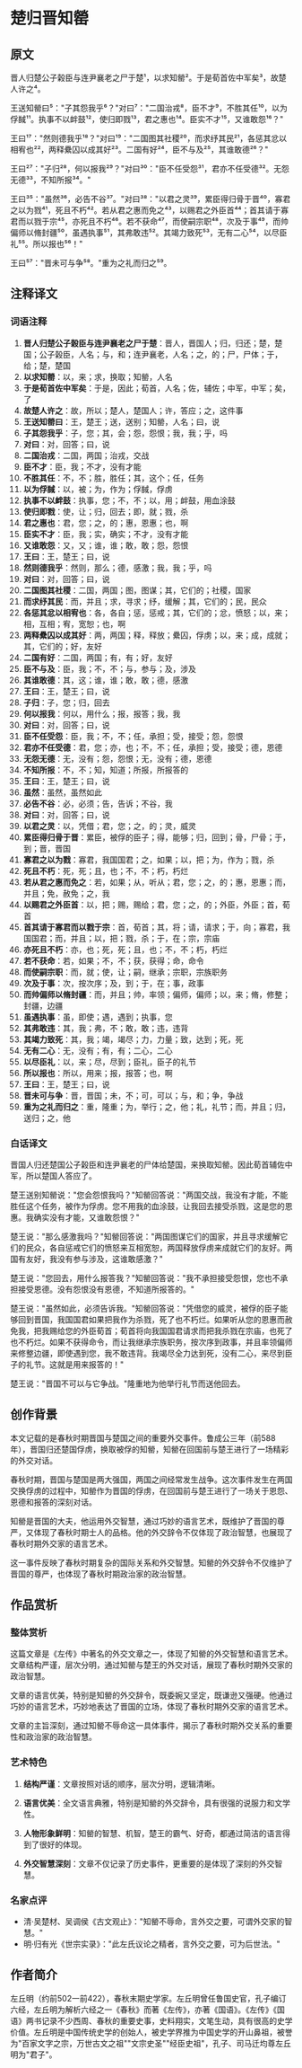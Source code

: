 # 楚归晋知罃

## 原文

晋人归楚公子榖臣与连尹襄老之尸于楚¹，以求知罃²。于是荀首佐中军矣³，故楚人许之⁴。

王送知罃曰⁵："子其怨我乎⁶？"对曰⁷："二国治戎⁸，臣不才⁹，不胜其任¹⁰，以为俘馘¹¹。执事不以衅鼓¹²，使归即戮¹³，君之惠也¹⁴。臣实不才¹⁵，又谁敢怨¹⁶？"

王曰¹⁷："然则德我乎¹⁸？"对曰¹⁹："二国图其社稷²⁰，而求纾其民²¹，各惩其忿以相宥也²²，两释纍囚以成其好²³。二国有好²⁴，臣不与及²⁵，其谁敢德²⁶？"

王曰²⁷："子归²⁸，何以报我²⁹？"对曰³⁰："臣不任受怨³¹，君亦不任受德³²。无怨无德³³，不知所报³⁴。"

王曰³⁵："虽然³⁶，必告不谷³⁷。"对曰³⁸："以君之灵³⁹，累臣得归骨于晋⁴⁰，寡君之以为戮⁴¹，死且不朽⁴²。若从君之惠而免之⁴³，以赐君之外臣首⁴⁴；首其请于寡君而以戮于宗⁴⁵，亦死且不朽⁴⁶。若不获命⁴⁷，而使嗣宗职⁴⁸，次及于事⁴⁹，而帅偏师以脩封疆⁵⁰，虽遇执事⁵¹，其弗敢违⁵²。其竭力致死⁵³，无有二心⁵⁴，以尽臣礼⁵⁵。所以报也⁵⁶！"

王曰⁵⁷："晋未可与争⁵⁸。"重为之礼而归之⁵⁹。

## 注释译文

### 词语注释

1. **晋人归楚公子榖臣与连尹襄老之尸于楚**：晋人，晋国人；归，归还；楚，楚国；公子榖臣，人名；与，和；连尹襄老，人名；之，的；尸，尸体；于，给；楚，楚国
2. **以求知罃**：以，来；求，换取；知罃，人名
3. **于是荀首佐中军矣**：于是，因此；荀首，人名；佐，辅佐；中军，中军；矣，了
4. **故楚人许之**：故，所以；楚人，楚国人；许，答应；之，这件事
5. **王送知罃曰**：王，楚王；送，送别；知罃，人名；曰，说
6. **子其怨我乎**：子，您；其，会；怨，怨恨；我，我；乎，吗
7. **对曰**：对，回答；曰，说
8. **二国治戎**：二国，两国；治戎，交战
9. **臣不才**：臣，我；不才，没有才能
10. **不胜其任**：不，不；胜，胜任；其，这个；任，任务
11. **以为俘馘**：以，被；为，作为；俘馘，俘虏
12. **执事不以衅鼓**：执事，您；不，不；以，用；衅鼓，用血涂鼓
13. **使归即戮**：使，让；归，回去；即，就；戮，杀
14. **君之惠也**：君，您；之，的；惠，恩惠；也，啊
15. **臣实不才**：臣，我；实，确实；不才，没有才能
16. **又谁敢怨**：又，又；谁，谁；敢，敢；怨，怨恨
17. **王曰**：王，楚王；曰，说
18. **然则德我乎**：然则，那么；德，感激；我，我；乎，吗
19. **对曰**：对，回答；曰，说
20. **二国图其社稷**：二国，两国；图，图谋；其，它们的；社稷，国家
21. **而求纾其民**：而，并且；求，寻求；纾，缓解；其，它们的；民，民众
22. **各惩其忿以相宥也**：各，各自；惩，惩戒；其，它们的；忿，愤怒；以，来；相，互相；宥，宽恕；也，啊
23. **两释纍囚以成其好**：两，两国；释，释放；纍囚，俘虏；以，来；成，成就；其，它们的；好，友好
24. **二国有好**：二国，两国；有，有；好，友好
25. **臣不与及**：臣，我；不，不；与，参与；及，涉及
26. **其谁敢德**：其，这；谁，谁；敢，敢；德，感激
27. **王曰**：王，楚王；曰，说
28. **子归**：子，您；归，回去
29. **何以报我**：何以，用什么；报，报答；我，我
30. **对曰**：对，回答；曰，说
31. **臣不任受怨**：臣，我；不，不；任，承担；受，接受；怨，怨恨
32. **君亦不任受德**：君，您；亦，也；不，不；任，承担；受，接受；德，恩德
33. **无怨无德**：无，没有；怨，怨恨；无，没有；德，恩德
34. **不知所报**：不，不；知，知道；所报，所报答的
35. **王曰**：王，楚王；曰，说
36. **虽然**：虽然，虽然如此
37. **必告不谷**：必，必须；告，告诉；不谷，我
38. **对曰**：对，回答；曰，说
39. **以君之灵**：以，凭借；君，您；之，的；灵，威灵
40. **累臣得归骨于晋**：累臣，被俘的臣子；得，能够；归，回到；骨，尸骨；于，到；晋，晋国
41. **寡君之以为戮**：寡君，我国国君；之，如果；以，把；为，作为；戮，杀
42. **死且不朽**：死，死；且，也；不，不；朽，朽烂
43. **若从君之惠而免之**：若，如果；从，听从；君，您；之，的；惠，恩惠；而，并且；免，赦免；之，我
44. **以赐君之外臣首**：以，把；赐，赐给；君，您；之，的；外臣，外臣；首，荀首
45. **首其请于寡君而以戮于宗**：首，荀首；其，将；请，请求；于，向；寡君，我国国君；而，并且；以，把；戮，杀；于，在；宗，宗庙
46. **亦死且不朽**：亦，也；死，死；且，也；不，不；朽，朽烂
47. **若不获命**：若，如果；不，不；获，获得；命，命令
48. **而使嗣宗职**：而，就；使，让；嗣，继承；宗职，宗族职务
49. **次及于事**：次，按次序；及，到；于，在；事，政事
50. **而帅偏师以脩封疆**：而，并且；帅，率领；偏师，偏师；以，来；脩，修整；封疆，边疆
51. **虽遇执事**：虽，即使；遇，遇到；执事，您
52. **其弗敢违**：其，我；弗，不；敢，敢；违，违背
53. **其竭力致死**：其，我；竭，竭尽；力，力量；致，达到；死，死
54. **无有二心**：无，没有；有，有；二心，二心
55. **以尽臣礼**：以，来；尽，尽到；臣礼，臣子的礼节
56. **所以报也**：所以，用来；报，报答；也，啊
57. **王曰**：王，楚王；曰，说
58. **晋未可与争**：晋，晋国；未，不；可，可以；与，和；争，争战
59. **重为之礼而归之**：重，隆重；为，举行；之，他；礼，礼节；而，并且；归，送归；之，他

### 白话译文

晋国人归还楚国公子榖臣和连尹襄老的尸体给楚国，来换取知罃。因此荀首辅佐中军，所以楚国人答应了。

楚王送别知罃说："您会怨恨我吗？"知罃回答说："两国交战，我没有才能，不能胜任这个任务，被作为俘虏。您不用我的血涂鼓，让我回去接受杀戮，这是您的恩惠。我确实没有才能，又谁敢怨恨？"

楚王说："那么感激我吗？"知罃回答说："两国图谋它们的国家，并且寻求缓解它们的民众，各自惩戒它们的愤怒来互相宽恕，两国释放俘虏来成就它们的友好。两国有友好，我没有参与涉及，这谁敢感激？"

楚王说："您回去，用什么报答我？"知罃回答说："我不承担接受怨恨，您也不承担接受恩德。没有怨恨没有恩德，不知道所报答的。"

楚王说："虽然如此，必须告诉我。"知罃回答说："凭借您的威灵，被俘的臣子能够回到晋国，我国国君如果把我作为杀戮，死了也不朽烂。如果听从您的恩惠而赦免我，把我赐给您的外臣荀首；荀首将向我国国君请求而把我杀戮在宗庙，也死了也不朽烂。如果不获得命令，而让我继承宗族职务，按次序到政事，并且率领偏师来修整边疆，即使遇到您，我不敢违背。我竭尽全力达到死，没有二心，来尽到臣子的礼节。这就是用来报答的！"

楚王说："晋国不可以与它争战。"隆重地为他举行礼节而送他回去。

## 创作背景

本文记载的是春秋时期晋国与楚国之间的重要外交事件。鲁成公三年（前588年），晋国归还楚国俘虏，换取被俘的知罃，知罃在回国前与楚王进行了一场精彩的外交对话。

春秋时期，晋国与楚国是两大强国，两国之间经常发生战争。这次事件发生在两国交换俘虏的过程中，知罃作为晋国的俘虏，在回国前与楚王进行了一场关于恩怨、恩德和报答的深刻对话。

知罃是晋国的大夫，他运用外交智慧，通过巧妙的语言艺术，既维护了晋国的尊严，又体现了春秋时期士人的品格。他的外交辞令不仅体现了政治智慧，也展现了春秋时期外交家的语言艺术。

这一事件反映了春秋时期复杂的国际关系和外交智慧。知罃的外交辞令不仅维护了晋国的尊严，也体现了春秋时期政治家的政治智慧。

## 作品赏析

### 整体赏析

这篇文章是《左传》中著名的外交文章之一，体现了知罃的外交智慧和语言艺术。文章结构严谨，层次分明，通过知罃与楚王的外交对话，展现了春秋时期外交家的政治智慧。

文章的语言优美，特别是知罃的外交辞令，既委婉又坚定，既谦逊又强硬。他通过巧妙的语言艺术，巧妙地表达了晋国的立场，体现了春秋时期外交家的语言艺术。

文章的主旨深刻，通过知罃不辱命这一具体事件，揭示了春秋时期外交关系的重要性和政治家的政治智慧。

### 艺术特色

1. **结构严谨**：文章按照对话的顺序，层次分明，逻辑清晰。

2. **语言优美**：全文语言典雅，特别是知罃的外交辞令，具有很强的说服力和文学性。

3. **人物形象鲜明**：知罃的智慧、机智，楚王的霸气、好奇，都通过简洁的语言得到了很好的体现。

4. **外交智慧深刻**：文章不仅记录了历史事件，更重要的是体现了深刻的外交智慧。

### 名家点评

* 清·吴楚材、吴调侯《古文观止》："知罃不辱命，言外交之要，可谓外交家的智慧。"
* 明·归有光《世宗实录》："此左氏议论之精者，言外交之要，可为后世法。"

## 作者简介

左丘明（约前502一前422），春秋末期史学家。左丘明曾任鲁国史官，孔子编订六经，左丘明为解析六经之一《春秋》而著《左传》，亦著《国语》。《左传》《国语》两书记录不少西周、春秋的重要史事，史料翔实，文笔生动，具有很高的史学价值。左丘明是中国传统史学的创始人，被史学界推为中国史学的开山鼻祖，被誉为"百家文字之宗，万世古文之祖""文宗史圣""经臣史祖"，孔子、司马迁均尊左丘明为"君子"。